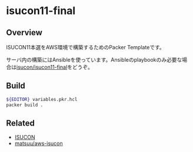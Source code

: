 # isucon11-final

## Overview

ISUCON11本選をAWS環境で構築するためのPacker Templateです。


サーバ内の構築にはAnsibleを使っています。Ansibleのplaybookのみ必要な場合は[isucon/isucon11-final](https://github.com/isucon/isucon11-final)をどうぞ。

## Build

```sh
${EDITOR} variables.pkr.hcl
packer build .
```

## Related

- [ISUCON](https://isucon.net/)
- [matsuu/aws-isucon](https://github.com/matsuu/aws-isucon)
